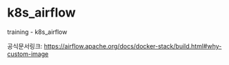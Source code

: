 # k8s_airflow
training - k8s_airflow


공식문서링크: https://airflow.apache.org/docs/docker-stack/build.html#why-custom-image
